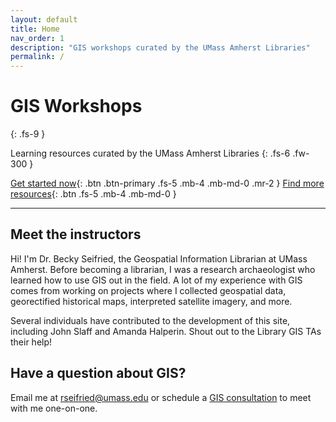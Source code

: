 ```yaml
---
layout: default
title: Home
nav_order: 1
description: "GIS workshops curated by the UMass Amherst Libraries"
permalink: /
---
```


# GIS Workshops
{: .fs-9 }

Learning resources curated by the UMass Amherst Libraries
{: .fs-6 .fw-300 }

[Get started now](https://umass-gis.github.io/workshops/content/basics-qgis/){: .btn .btn-primary .fs-5 .mb-4 .mb-md-0 .mr-2 } [Find more resources](https://gis.library.umass.edu/){: .btn .fs-5 .mb-4 .mb-md-0 }

---

## Meet the instructors

Hi! I'm Dr. Becky Seifried, the Geospatial Information Librarian at UMass Amherst. Before becoming a librarian, I was a research archaeologist who learned how to use GIS out in the field. A lot of my experience with GIS comes from working on projects where I collected geospatial data, georectified historical maps,  interpreted satellite imagery, and more.

Several individuals have contributed to the development of this site, including John Slaff and Amanda Halperin. Shout out to the Library GIS TAs their help!

## Have a question about GIS?
Email me at [rseifried@umass.edu](mailto:rseifried@umass.edu) or schedule a [GIS consultation](https://gis.library.umass.edu/learning-gis/get-help/) to meet with me one-on-one.
